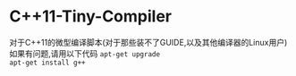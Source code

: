 # C++11-Tiny-Compiler
对于C++11的微型编译脚本(对于那些装不了GUIDE,以及其他编译器的Linux用户)  
如果有问题,请用以下代码
`apt-get upgrade`  
`apt-get install g++`
